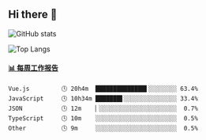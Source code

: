 ## Hi there 👋

![GitHub stats](https://github-readme-stats.orilight.top/api?username=orilights)

![Top Langs](https://github-readme-stats.orilight.top/api/top-langs/?username=orilights&layout=compact)

<!-- waka-box start -->
#### <a href="https://gist.github.com/92c8d5b388768c10efcba86e82b7c4fb" target="_blank">📊 每周工作报告</a>
```text
Vue.js         🕓 20h4m  ██████████████▌░░░░░░░░ 63.4%
JavaScript     🕓 10h34m ███████▋░░░░░░░░░░░░░░░ 33.4%
JSON           🕓 12m    ▏░░░░░░░░░░░░░░░░░░░░░░  0.7%
TypeScript     🕓 10m    ░░░░░░░░░░░░░░░░░░░░░░░  0.5%
Other          🕓 9m     ░░░░░░░░░░░░░░░░░░░░░░░  0.5%
```
<!-- Powered by https://github.com/journey-ad/waka-box-go . -->
<!-- waka-box end -->
